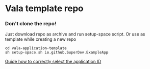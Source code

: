 # Vala template repo

### Don't clone the repo!
Just download repo as archive and run setup-space script. Or use as template while creating a new repo

```
cd vala-application-template
sh setup-space.sh io.github.SuperDev.ExampleApp
```

[Guide how to correctly select the application ID](https://developer.gnome.org/documentation/tutorials/application-id.html)
